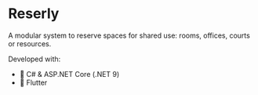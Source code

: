 # Reserly
A modular system to reserve spaces for shared use: rooms, offices, courts or resources.

Developed with:

- 🧠 C# & ASP.NET Core (.NET 9)
- 📱 Flutter

